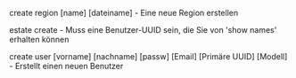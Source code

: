 

create region [name] [dateiname] - Eine neue Region erstellen

estate create <Besitzer-UUID> <Estate-Name> - Muss eine Benutzer-UUID sein, die Sie von 'show names' erhalten können

create user [vorname] [nachname] [passw] [Email] [Primäre UUID] [Modell] - Erstellt einen neuen Benutzer